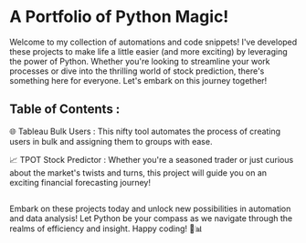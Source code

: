# A Portfolio of Python Magic!
Welcome to my collection of automations and code snippets! I've developed these projects to make life a little easier (and more exciting) by leveraging the power of Python. Whether you're looking to streamline your work processes or dive into the thrilling world of stock prediction, there's something here for everyone. Let's embark on this journey together!

## Table of Contents :

 🌐 Tableau Bulk Users : This nifty tool automates the process of creating users in bulk and assigning them to groups with ease.
  
📈 TPOT Stock Predictor : Whether you're a seasoned trader or just curious about the market's twists and turns, this project will guide you on an exciting financial forecasting journey!

##
Embark on these projects today and unlock new possibilities in automation and data analysis! Let Python be your compass as we navigate through the realms of efficiency and insight. Happy coding! 🚀📊
